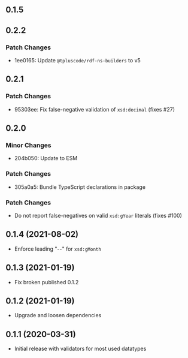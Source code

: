 ## 0.1.5

## 0.2.2

### Patch Changes

- 1ee0165: Update `@tpluscode/rdf-ns-builders` to v5

## 0.2.1

### Patch Changes

- 95303ee: Fix false-negative validation of `xsd:decimal` (fixes #27)

## 0.2.0

### Minor Changes

- 204b050: Update to ESM

### Patch Changes

- 305a0a5: Bundle TypeScript declarations in package

### Patch Changes

- Do not report false-negatives on valid `xsd:gYear` literals (fixes #100)

## 0.1.4 (2021-08-02)

- Enforce leading "--" for `xsd:gMonth`

## 0.1.3 (2021-01-19)

- Fix broken published 0.1.2

## 0.1.2 (2021-01-19)

- Upgrade and loosen dependencies

## 0.1.1 (2020-03-31)

- Initial release with validators for most used datatypes
